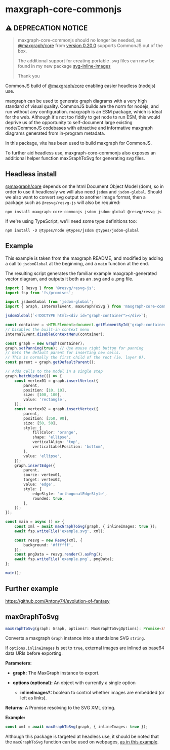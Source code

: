 # maxgraph-core-commonjs

## ⚠️ DEPRECATION NOTICE

> maxgraph-core-commonjs should no longer be needed, as [@maxgraph/core](https://www.npmjs.com/package/@maxgraph/core) from [version 0.20.0](https://github.com/maxGraph/maxGraph/releases/tag/v0.20.0) supports CommonJS out of the box.
>
> The additional support for creating portable .svg files can now be found in my new package [svg-inline-images](https://www.npmjs.com/package/svg-inline-images)
>
> Thank you

CommonJS build of [@maxgraph/core](https://www.npmjs.com/package/@maxgraph/core) enabling easier headless (nodejs) use.

maxgraph can be used to generate graph diagrams with a very high standard of visual quality. CommonJS builds are the norm for nodejs, and run without any configuration. maxgraph is an ESM package, which is ideal for the web. Although it's not too fiddly to get node to run ESM, this would deprive us of the opportunity to self-document large existing node/CommonJS codebases with attractive and informative maxgraph diagrams generated from in-program metadata.

In this package, vite has been used to build maxgraph for CommonJS.

To further aid headless use, maxgraph-core-commonjs also exposes an additional helper function maxGraphToSvg for generating svg files.

## Headless install

[@maxgraph/core](https://www.npmjs.com/package/@maxgraph/core) depends on the html Document Object Model (dom), so in order to use it headlessly we will also need `jsdom` and `jsdom-global`. Should we also want to convert svg output to another image format, then a package such as `@resvg/resvg-js` will also be required:

    npm install maxgraph-core-commonjs jsdom jsdom-global @resvg/resvg-js

If we're using TypeScript, we'll need some type definitions too:

    npm install -D @types/node @types/jsdom @types/jsdom-global

## Example

This example is taken from the maxgraph README, and modified by adding a call to `jsdomGlobal` at the beginning, and a `main` function at the end.

The resulting script generates the familiar example maxgraph-generated vector diagram, and outputs it both as an .svg and a .png file.

```typescript
import { Resvg } from '@resvg/resvg-js';
import fsp from 'fs/promises';

import jsdomGlobal from 'jsdom-global';
import { Graph, InternalEvent, maxGraphToSvg } from 'maxgraph-core-commonjs';

jsdomGlobal(`<!DOCTYPE html><div id="graph-container"></div>`);

const container = <HTMLElement>document.getElementById('graph-container');
// Disables the built-in context menu
InternalEvent.disableContextMenu(container);

const graph = new Graph(container);
graph.setPanning(true); // Use mouse right button for panning
// Gets the default parent for inserting new cells.
// This is normally the first child of the root (ie. layer 0).
const parent = graph.getDefaultParent();

// Adds cells to the model in a single step
graph.batchUpdate(() => {
    const vertex01 = graph.insertVertex({
        parent,
        position: [10, 10],
        size: [100, 100],
        value: 'rectangle',
    });
    const vertex02 = graph.insertVertex({
        parent,
        position: [350, 90],
        size: [50, 50],
        style: {
            fillColor: 'orange',
            shape: 'ellipse',
            verticalAlign: 'top',
            verticalLabelPosition: 'bottom',
        },
        value: 'ellipse',
    });
    graph.insertEdge({
        parent,
        source: vertex01,
        target: vertex02,
        value: 'edge',
        style: {
            edgeStyle: 'orthogonalEdgeStyle',
            rounded: true,
        },
    });
});

const main = async () => {
    const xml = await maxGraphToSvg(graph, { inlineImages: true });
    await fsp.writeFile('example.svg', xml);

    const resvg = new Resvg(xml, {
        background: '#ffffff',
    });
    const pngData = resvg.render().asPng();
    await fsp.writeFile(`example.png`, pngData);
};

main();
```

## Further example

https://github.com/Antony74/evolution-of-fantasy

## maxGraphToSvg

```typescript
maxGraphToSvg(graph: Graph, options?: MaxGraphToSvgOptions): Promise<string>
```

Converts a maxgraph `Graph` instance into a standalone SVG `string`.

If `options.inlineImages` is set to `true`, external images are inlined as base64 data URIs before exporting.

**Parameters:**

- **graph:** The MaxGraph instance to export.

- **options (optional):** An object with currently a single option

    - **inlineImages?:** boolean to control whether images are embedded (or left as links).

**Returns:** A Promise<string> resolving to the SVG XML string.

**Example:**

```typescript
const xml = await maxGraphToSvg(graph, { inlineImages: true });
```

Although this package is targeted at headless use, it should be noted that the `maxGraphToSvg` function can be used on webpages, [as in this example](https://antony74.github.io/evolution-of-fantasy/dist/).

